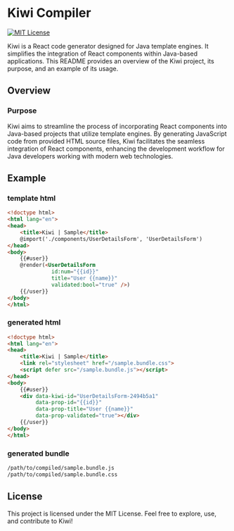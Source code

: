 
# Kiwi Compiler
[![MIT License](https://img.shields.io/badge/License-MIT-green.svg)](https://choosealicense.com/licenses/mit/)

Kiwi is a React code generator designed for Java template engines. It simplifies the integration of React components within Java-based applications. This README provides an overview of the Kiwi project, its purpose, and an example of its usage.

## Overview

### Purpose

Kiwi aims to streamline the process of incorporating React components into Java-based projects that utilize template engines. By generating JavaScript code from provided HTML source files, Kiwi facilitates the seamless integration of React components, enhancing the development workflow for Java developers working with modern web technologies.

## Example


### template html
```html
<!doctype html>
<html lang="en">
<head>
    <title>Kiwi | Sample</title>
    @import('./components/UserDetailsForm', 'UserDetailsForm')
</head>
<body>
    {{#user}}
    @render(<UserDetailsForm 
              id:num="{{id}}" 
              title="User {{name}}" 
              validated:bool="true" />)
    {{/user}}
</body>
</html>
```


### generated html
```html
<!doctype html>
<html lang="en">
<head>
    <title>Kiwi | Sample</title>
    <link rel="stylesheet" href="/sample.bundle.css">
    <script defer src="/sample.bundle.js"></script>
</head>
<body>
    {{#user}}
    <div data-kiwi-id="UserDetailsForm-2494b5a1" 
         data-prop-id="{{id}}" 
         data-prop-title="User {{name}}" 
         data-prop-validated="true"></div>
    {{/user}}
</body>
</html>
```


### generated bundle
```bash
/path/to/compiled/sample.bundle.js
/path/to/compiled/sample.bundle.css
```


## License

This project is licensed under the MIT License. Feel free to explore, use, and contribute to Kiwi!

